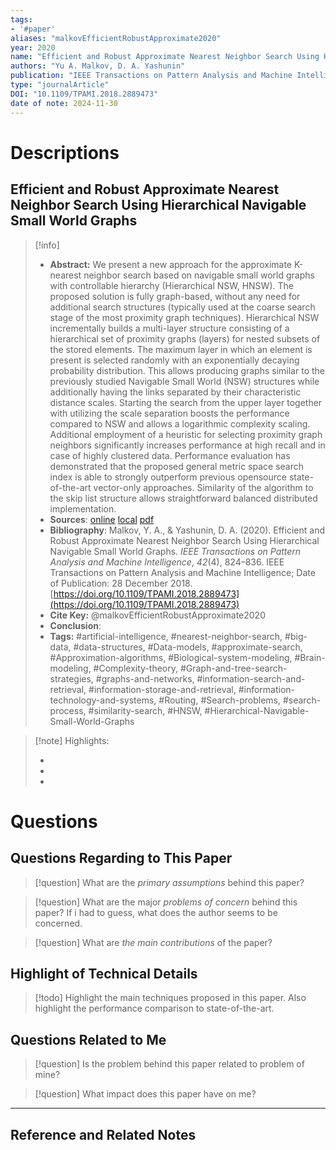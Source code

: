 ```yaml
---
tags:
- '#paper'
aliases: "malkovEfficientRobustApproximate2020"
year: 2020
name: "Efficient and Robust Approximate Nearest Neighbor Search Using Hierarchical Navigable Small World Graphs"
authors: "Yu A. Malkov, D. A. Yashunin"
publication: "IEEE Transactions on Pattern Analysis and Machine Intelligence"
type: "journalArticle"
DOI: "10.1109/TPAMI.2018.2889473"
date of note: 2024-11-30 
---
```

# Descriptions

## Efficient and Robust Approximate Nearest Neighbor Search Using Hierarchical Navigable Small World Graphs 
> [!info] 
> - **Abstract:** We present a new approach for the approximate K-nearest neighbor search based on navigable small world graphs with controllable hierarchy (Hierarchical NSW, HNSW). The proposed solution is fully graph-based, without any need for additional search structures (typically used at the coarse search stage of the most proximity graph techniques). Hierarchical NSW incrementally builds a multi-layer structure consisting of a hierarchical set of proximity graphs (layers) for nested subsets of the stored elements. The maximum layer in which an element is present is selected randomly with an exponentially decaying probability distribution. This allows producing graphs similar to the previously studied Navigable Small World (NSW) structures while additionally having the links separated by their characteristic distance scales. Starting the search from the upper layer together with utilizing the scale separation boosts the performance compared to NSW and allows a logarithmic complexity scaling. Additional employment of a heuristic for selecting proximity graph neighbors significantly increases performance at high recall and in case of highly clustered data. Performance evaluation has demonstrated that the proposed general metric space search index is able to strongly outperform previous opensource state-of-the-art vector-only approaches. Similarity of the algorithm to the skip list structure allows straightforward balanced distributed implementation. 
> - **Sources**: [online](http://zotero.org/users/13492210/items/N4PLE2Y2) [local](zotero://select/library/items/N4PLE2Y2) [pdf](file:////home/lukexie/Documents/Papers/storage/699VWJZX/Malkov%20and%20Yashunin%20-%202020%20-%20Efficient%20and%20Robust%20Approximate%20Nearest%20Neighbor%20.pdf) 
> - **Bibliography**: Malkov, Y. A., & Yashunin, D. A. (2020). Efficient and Robust Approximate Nearest Neighbor Search Using Hierarchical Navigable Small World Graphs. _IEEE Transactions on Pattern Analysis and Machine Intelligence_, _42_(4), 824–836. IEEE Transactions on Pattern Analysis and Machine Intelligence; Date of Publication: 28 December 2018. [https://doi.org/10.1109/TPAMI.2018.2889473](https://doi.org/10.1109/TPAMI.2018.2889473)
> - **Cite Key:** @malkovEfficientRobustApproximate2020 
> - **Conclusion**:
> - **Tags:** #artificial-intelligence, #nearest-neighbor-search, #big-data, #data-structures, #Data-models, #approximate-search, #Approximation-algorithms, #Biological-system-modeling, #Brain-modeling, #Complexity-theory, #Graph-and-tree-search-strategies, #graphs-and-networks, #information-search-and-retrieval, #information-storage-and-retrieval, #information-technology-and-systems, #Routing, #Search-problems, #search-process, #similarity-search, #HNSW, #Hierarchical-Navigable-Small-World-Graphs


>[!note] Highlights:
>
>-
>-
>-



# Questions
## Questions Regarding to This Paper


>[!question] 
>What are the *primary assumptions* behind this paper?



>[!question]
>What are the major *problems of concern* behind this paper? If i had to guess, what does the author seems to be concerned. 




>[!question]
>What are *the main contributions* of the paper?



## Highlight of Technical Details


>[!todo]
>Highlight the main techniques proposed in this paper. Also highlight the performance comparison to state-of-the-art.



## Questions Related to Me


> [!question] 
> Is the problem behind this paper related to problem of mine?



> [!question] 
> What impact does this paper have on me?




----

## Reference and Related Notes